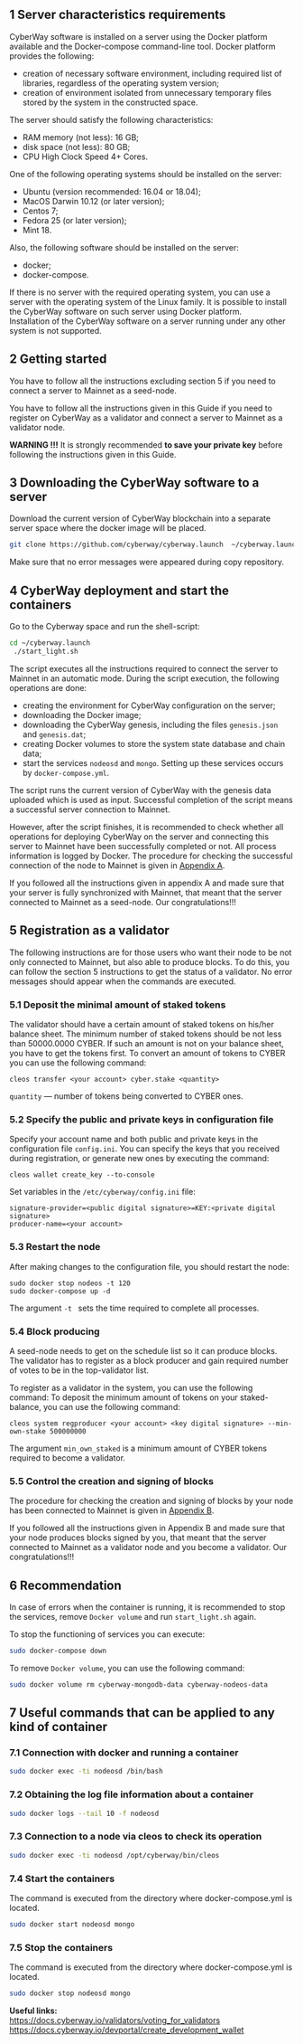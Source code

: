 
## 1 Server characteristics requirements

CyberWay software is installed on a server using the Docker platform available and the Docker-compose command-line tool. Docker platform provides the following:  
  * creation of necessary software environment, including required list of libraries, regardless of the operating system version;
  * creation of environment isolated from unnecessary temporary files stored by the system in the constructed space.  

The server should satisfy the following characteristics:  
  * RAM memory (not less): 16 GB;
  * disk space (not less): 80 GB;
  * CPU High Clock Speed 4+ Cores.  

One of the following operating systems should be installed on the server:
  * Ubuntu (version recommended: 16.04 or 18.04);
  * MacOS Darwin 10.12 (or later version);
  * Centos 7;
  * Fedora 25 (or later version);
  * Mint 18.  

Also, the following software should be installed on the server:
  * docker;
  * docker-compose.  

If there is no server with the required operating system, you can use a server with the operating system of the Linux family. It is possible to install the CyberWay software on such server using Docker platform.  
Installation of the CyberWay software on a server running under any other system is not supported.  

## 2 Getting started
You have to follow all the instructions excluding section 5 if you need to connect a server to Mainnet as a seed-node.  

You have to follow all the instructions given in this Guide if you need to register on CyberWay as a validator and connect a server to Mainnet as a validator node.  

**WARNING !!!** It is strongly recommended **to save your private key** before following the instructions given in this Guide.  

## 3 Downloading the CyberWay software to a server
Download the current version of CyberWay blockchain into a separate server space where the docker image will be placed.  
```sh
git clone https://github.com/cyberway/cyberway.launch  ~/cyberway.launch
```
Make sure that no error messages were appeared during copy repository.  

## 4 CyberWay deployment and start the containers
Go to the Cyberway space and run the shell-script:
```sh
cd ~/cyberway.launch
 ./start_light.sh
```
The script executes all the instructions required to connect the server to Mainnet in an automatic mode. During the script execution, the following operations are done: 
  * creating the environment for CyberWay configuration on the server;
  * downloading the Docker image;
  * downloading the CyberWay genesis, including the files `genesis.json` and `genesis.dat`;
  * creating Docker volumes to store the system state database and chain data;
  * start the services `nodeosd` and `mongo`. Setting up these services occurs by `docker-compose.yml`. 

The script runs the current version of CyberWay with the genesis data uploaded which is used as input. Successful completion of the script means a successful server connection to Mainnet.  

However, after the script finishes, it is recommended to check whether all operations for deploying CyberWay on the server and connecting this server to Mainnet have been successfully completed or not. All process information is logged by Docker. The procedure for checking the successful connection of the node to Mainnet is given in [Appendix A](https://cyberway.gitbook.io/en/validators/mainnet_connection/appendix_a).  

If you followed all the instructions given in appendix A and made sure that your server is fully synchronized with Mainnet, that meant that the server connected to Mainnet as a seed-node. Our congratulations!!!

## 5 Registration as a validator
The following instructions are for those users who want their node to be not only connected to Mainnet, but also able to produce blocks. To do this, you can follow the section 5 instructions to get the status of a validator. No error messages should appear when the commands are executed.  

### 5.1 Deposit the minimal amount of staked tokens
The validator should have a certain amount of staked tokens on his/her balance sheet. The minimum number of staked tokens should be not less than 50000.0000 CYBER. If such an amount is not on your balance sheet, you have to get the tokens first. To convert an amount of tokens to CYBER you can use the following command: 
```
cleos transfer <your account> cyber.stake <quantity>
```
`quantity` — number of tokens being converted to CYBER ones.  

### 5.2 Specify the public and private keys in configuration file
Specify your account name and both public and private keys in the configuration file `config.ini`. You can specify the keys that you received during registration, or generate new ones by executing the command:
```
cleos wallet create_key --to-console
```

Set variables in the `/etc/cyberway/config.ini` file:
```
signature-provider=<public digital signature>=KEY:<private digital signature>
producer-name=<your account>
```  
### 5.3 Restart the node
After making changes to the configuration file, you should restart the node:
```
sudo docker stop nodeos -t 120
sudo docker-compose up -d
```
The argument `-t ` sets the time required to complete all processes.

### 5.4 Block producing
A seed-node needs to get on the schedule list so it can produce blocks. The validator has to register as a block producer and gain required number of votes to be in the top-validator list.  

To register as a validator in the system, you can use the following command:
To deposit the minimum amount of tokens on your staked-balance, you can use the following command:
```
cleos system regproducer <your account> <key digital signature> --min-own-stake 500000000
```
The argument `min_own_staked` is a minimum amount of CYBER tokens required to become a validator.  


### 5.5 Control the creation and signing of blocks
The procedure for checking the creation and signing of blocks by your node has been connected to Mainnet is given in [Appendix B](https://cyberway.gitbook.io/en/validators/mainnet_connection/appendix_b).

If you followed all the instructions given in Appendix B and made sure that your node produces blocks signed by you, that meant that the server connected to Mainnet as a validator node and you become a validator. Our congratulations!!!

## 6 Recommendation  
In case of errors when the container is running, it is recommended to stop the services, remove `Docker volume` and run `start_light.sh` again.  

To stop the functioning of services you can execute:
```sh
sudo docker-compose down
```
To remove `Docker volume`, you can use the following command:
```sh
sudo docker volume rm cyberway-mongodb-data cyberway-nodeos-data
```
## 7 Useful commands that can be applied to any kind of container

### 7.1 Connection with docker and running a container 
```sh
sudo docker exec -ti nodeosd /bin/bash
```
### 7.2 Obtaining the log file information about a container 
```sh
sudo docker logs --tail 10 -f nodeosd
```
### 7.3 Connection to a node via cleos to check its operation
```sh
sudo docker exec -ti nodeosd /opt/cyberway/bin/cleos
```
### 7.4 Start the containers 
The command is executed from the directory where docker-compose.yml is located.
```sh
sudo docker start nodeosd mongo
```
### 7.5 Stop the containers 
The command is executed from the directory where docker-compose.yml is located.
```sh
sudo docker stop nodeosd mongo
```

**Useful links:**  
https://docs.cyberway.io/validators/voting_for_validators  
https://docs.cyberway.io/devportal/create_development_wallet  
